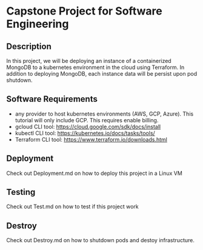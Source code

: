 # Capstone Project for Software Engineering

## Description

In this project, we will be deploying an instance of a containerized MongoDB to a kubernetes environment in the cloud using Terraform. In addition to deploying MongoDB, each instance data will be persist upon pod shutdown.

## Software Requirements

* any provider to host kubernetes environments (AWS, GCP, Azure). This tutorial will only include GCP. This requires enable billing.
* gcloud CLI tool: https://cloud.google.com/sdk/docs/install
* kubectl CLI tool: https://kubernetes.io/docs/tasks/tools/
* Terraform CLI tool: https://www.terraform.io/downloads.html

## Deployment

Check out Deployment.md on how to deploy this project in a Linux VM

## Testing

Check out Test.md on how to test if this project work

## Destroy

Check out Destroy.md on how to shutdown pods and destoy infrastructure.

